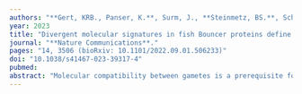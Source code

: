 ```yaml
---
authors: "**Gert, KRB., Panser, K.**, Surm, J., **Steinmetz, BS.**, Schleiffer, A., Jovine, L., Moran, Y., Kondrashov, F., **Pauli, A.***"
year: 2023
title: "Divergent molecular signatures in fish Bouncer proteins define cross-fertilization boundaries"
journal: "**Nature Communications**."
pages: "14, 3506 (bioRxiv: 10.1101/2022.09.01.506233)"
doi: "10.1038/s41467-023-39317-4"
pubmed: 
abstract: "Molecular compatibility between gametes is a prerequisite for successful fertilization. As long as a sperm and egg can recognize and bind each other via their surface proteins, gamete fusion may occur even between members of separate species, resulting in hybrids that can impact speciation. The egg membrane protein Bouncer confers species specificity to gamete interactions between medaka and zebrafish, preventing their cross-fertilization. Here, we leverage this specificity to uncover distinct amino acid residues and N-glycosylation patterns that differentially influence the function of medaka and zebrafish Bouncer and contribute to cross-species incompatibility. Curiously, in contrast to the specificity observed for medaka and zebrafish Bouncer, seahorse and fugu Bouncer are compatible with both zebrafish and medaka sperm, in line with the pervasive purifying selection that dominates Bouncer’s evolution. The Bouncer-sperm interaction is therefore the product of seemingly opposing evolutionary forces that, for some species, restrict fertilization to closely related fish, and for others, allow broad gamete compatibility that enables hybridization."
---
```

